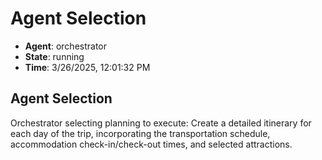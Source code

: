 # Agent Selection

- **Agent**: orchestrator
- **State**: running
- **Time**: 3/26/2025, 12:01:32 PM

## Agent Selection

Orchestrator selecting planning to execute: Create a detailed itinerary for each day of the trip, incorporating the transportation schedule, accommodation check-in/check-out times, and selected attractions.


